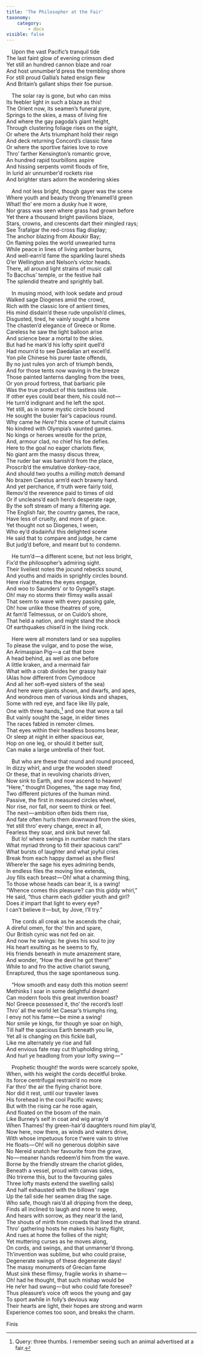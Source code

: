 ```yaml
---
title: 'The Philosopher at the Fair'
taxonomy:
    category:
        - docs
visible: false
---
```


&emsp;Upon the vast Pacific’s tranquil tide  
The last faint glow of evening crimson died  
Yet still an hundred cannon blaze and roar  
And host unnumber’d press the trembling shore  
For still proud Gallia’s hated ensign flew  
And Britain’s gallant ships their foe pursue.

&emsp;The solar ray is gone, but who can miss  
Its feebler light in such a blaze as this!  
The Orient now, its seamen’s funeral pyre,  
Springs to the skies, a mass of living fire  
And where the gay pagoda’s giant height,  
Through clustering foliage rises on the sight,  
Or where the Arts triumphant hold their reign  
And deck returning Concord’s classic fane  
Or where the sportive fairies love to rove  
Thro’ farther Kensington’s romantic grove,  
An hundred rapid tourbillons aspire  
And hissing serpents vomit floods of fire,  
In lurid air unnumber’d rockets rise  
And brighter stars adorn the wondering skies

&emsp;And not less bright, though gayer was the scene  
Where youth and beauty throng th’enamell’d green  
What! tho’ ere morn a dusky hue it wore,  
Nor grass was seen where grass had grown before  
Yet there a thousand bright pavilions blaze,  
Stars, crowns, and crescents dart their mingled rays;  
See Trafalgar the red-cross flag display;  
The anchor blazing from Aboukir Bay;  
On flaming poles the world unwearied turns  
While peace in lines of living amber burns,  
And well-earn’d fame the sparkling laurel sheds  
O’er Wellington and Nelson’s victor heads.  
There, all around light strains of music call  
To Bacchus’ temple, or the festive hall  
The splendid theatre and sprightly ball.  

&emsp;In musing mood, with look sedate and proud  
Walked sage Diogenes amid the crowd,  
Rich with the classic lore of antient times,  
His mind disdain’d these rude unpolish’d climes,  
Disgusted, tired, he vainly sought a home  
The chasten’d elegance of Greece or Rome.  
Careless he saw the light balloon arise  
And science bear a mortal to the skies.  
But had he mark’d his lofty spirit quell’d  
Had mourn’d to see Daedalian art excell’d.  
Yon pile Chinese his purer taste offends,  
By no just rules yon arch of triumph bends,  
And for those tents now waving in the breeze  
Those painted lanterns dangling from the trees,  
Or yon proud fortress, that barbaric pile  
Was the true product of this tastless isle.  
If other eyes could bear them, his could not —   
He turn’d indignant and he left the spot.  
<span class="pencil">Yet still, as in some mystic circle bound</span>  
<span class="pencil">He sought the busier fair’s capacious round.</span>  
Why came he *Here?* this scene of tumult claims  
No kindred with Olympia’s vaunted games.  
No kings or heroes wrestle for the prize,  
And, armour clad, no chief his foe defies.  
Here to the goal no eager chariots flew,  
No giant arm the massy discus threw,  
The ruder bar was banish’d from the place,  
Proscrib’d the emulative donkey-race,  
And should two youths a *milling match* demand  
No brazen Caestus arm’d each brawny hand.  
And yet perchance, if truth were fairly told,  
Remov’d the reverence paid to times of old  
Or if uncleans’d each hero’s desperate rage,  
By the soft stream of many a filtering age.  
The English fair, the country games, the race,  
Have less of cruelty, and more of grace.  
Yet thought not so Diogenes, I ween,  
Who ey’d disdainful this delighted scene  
He said that to compare and judge, he came  
But judg’d before, and meant but to condemn.

&emsp;He turn’d — a different scene, but not less bright,  
Fix’d the philosopher’s admiring sight.  
Their liveliest notes the jocund rebecks sound,  
And youths and maids in sprightly circles bound.  
Here rival theatres the eyes engage,  
And woo to Saunders’ or to Gyngell’s stage.  
Oh! may no storms their flimsy walls assail  
That seem to wave with every passing gale,  
Oh! how unlike those theatres of yore,  
At fam’d Telmessus, or on Cuido’s shore,  
That held a nation, and might stand the shock  
Of earthquakes chisel’d in the living rock.  

&emsp;Here were all monsters land or sea supplies  
To please the vulgar, and to pose the wise,  
An Arimaspian Pig — a cat that bore  
A head behind, <span data-tippy="besides its head" class="green">as well as one</span> before  
A little kraken, and a mermaid fair  
What with a crab divides her grassy hair  
(Alas how different from Cymodoce  
And all her soft-eyed sisters of the sea)  
And here were giants shown, and dwarfs, and apes,  
And wondrous men of various kinds and shapes,  
Some with red eye, and face like lily pale,  
One with three hands,[^1] and one that wore a tail  
But vainly sought the sage, in elder times  
The races fabled in remoter climes.  
That eyes within their headless bosoms bear,  
Or sleep at night in either spacious ear,  
Hop on one leg, or should it better suit,  
Can make a large umbrella of their foot.  

&emsp;But who are these that round and round proceed,  
In dizzy whirl, and urge the wooden steed!  
Or these, that in revolving chariots driven,  
Now sink to Earth, and now ascend to heaven!  
“Here,” thought Diogenes, “the sage may find,  
Two different pictures of the human mind.  
Passive, the first in measured circles wheel,  
Nor rise, nor fall, nor seem to think or feel.  
The next — ambition often bids them rise,  
And fate often hurls them downward from the skies,  
Yet still thro’ every change, erect in all,  
Fearless they soar, and sink but never fall.  
&emsp;But lo! where swings in number match the stars  
What myriad throng to fill their spacious cars!”  
What bursts of laughter and what joyful cries  
Break from each happy damsel as she flies!  
Where’er the sage his eyes admiring bends,  
In endless files the moving line extends,  
Joy fills each breast — Oh! what a charming thing,  
To those whose heads can bear it, is a swing!  
“Whence comes this pleasure? can this giddy whirl,”  
He said, “thus charm each giddier youth and girl?  
Does *it* impart that light to every eye?  
I can’t believe it — but, by Jove, I’ll try.”

&emsp;The cords all creak as he ascends the chair,  
A direful omen, for tho’ thin and spare,  
Our British cynic was not fed on air.  
And now he swings: he gives his soul to joy  
His heart exulting as he seems to fly,  
His friends beneath in mute amazement stare,  
And wonder, “How the devil he got there!”  
While to and fro the active chariot swung,  
Enraptured, thus the sage spontaneous sung.  

&emsp;“How smooth and easy doth this motion seem!  
Methinks I soar in some delightful dream!  
Can modern fools this great invention boast?  
No! Greece possessed it, tho’ the record’s lost!  
Thro’ all the world let Caesar’s triumphs ring,  
I envy not his fame — be mine a swing!  
Nor smile ye kings, for though ye soar on high,  
Till half the spacious Earth beneath you lie,  
Yet all is changing on this fickle ball,  
Like me alternately ye rise and fall  
And envious fate may cut th’upholding string,  
And hurl ye headlong from your lofty swing — ”  

&emsp;Prophetic thought! the words were scarcely spoke,  
When, with his weight the cords deceitful broke.  
Its force centrifugal restrain’d no more  
Far thro’ the air the flying chariot bore.  
Nor did it rest, until our traveler laves  
His forehead in the cool Pacific waves;  
But with the rising car he rose again,  
And floated on the bosom of the main.  
Like Burney’s self in coat and wig array’d  
When Thames! thy green-hair’d daughters round him play’d,  
Now here, now there, as winds and waters drive,  
With whose impetuous force t’were vain to strive  
He floats — Oh! will no generous dolphin save  
No Nereid snatch her favourite from the grave,  
No — meaner hands redeem’d him from the wave.  
Borne by the friendly stream the chariot glides,  
Beneath a vessel, proud with canvas sides,  
(No trireme this, but to the favouring gales  
Three lofty masts extend the swelling sails)  
And half exhausted with the billows’ rage  
Up the tall side her seamen drag the sage.  
Who safe, though rais’d all dripping from the deep,  
Finds all inclined to laugh and none to weep,  
And hears with sorrow, as they near’d the land,  
The shouts of mirth from crowds that lined the strand.  
Thro’ gathering hosts he makes his hasty flight,  
And rues at home the follies of the night;  
Yet muttering curses as he moves along,  
On cords, and swings, and that unmanner’d throng.  
Th’invention was sublime, but who could praise,  
Degenerate swings of these degenerate days!  
The massy monuments of Grecian fame  
Must sink these flimsy, fragile works in shame —   
Oh! had he thought, that such mishap would be  
He ne’er had swung — but who could fate foresee?  
Thus pleasure’s voice oft woos the young and gay  
To sport awhile in folly’s devious way  
Their hearts are light, their hopes are strong and warm  
Experience comes too soon, and breaks the charm.  

Finis

[^1]: <span class="pencil">Query: three thumbs. I remember seeing such an animal advertised at a fair.</span>